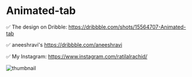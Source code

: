 # Animated-tab

✅ The design on Dribble: https://dribbble.com/shots/15564707-Animated-tab

✅ aneeshravi's  https://dribbble.com/aneeshravi

✅ My Instagram: https://www.instagram.com/ratilalrachid/

![thumbnail](https://user-images.githubusercontent.com/42413460/158282028-a70df6e4-9c17-4641-be99-327c33a1f300.png)
